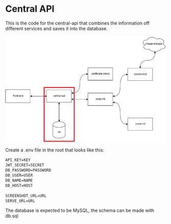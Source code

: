 # Central API

This is the code for the central-api that combines the information off different services and saves it into the database. 

![flow for app](assets/central-api.flow.jpg)

Create a .env file in the root that looks like this:

```
API_KEY=KEY
JWT_SECRET=SECRET
DB_PASSWORD=PASSWORD
DB_USER=USER
DB_NAME=NAME
DB_HOST=HOST

SCREENSHOT_URL=URL
SERVE_URL=URL
```

The database is expected to be MySQL, the schema can be made with db.sql